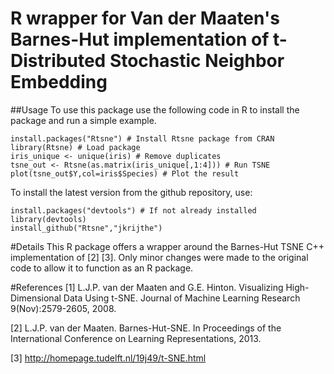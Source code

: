 # R wrapper for Van der Maaten's Barnes-Hut implementation of t-Distributed Stochastic Neighbor Embedding 

##Usage
To use this package use the following code in R to install the package and run a simple example.

```{R}
install.packages("Rtsne") # Install Rtsne package from CRAN
library(Rtsne) # Load package
iris_unique <- unique(iris) # Remove duplicates
tsne_out <- Rtsne(as.matrix(iris_unique[,1:4])) # Run TSNE
plot(tsne_out$Y,col=iris$Species) # Plot the result
```

To install the latest version from the github repository, use:
```{R}
install.packages("devtools") # If not already installed
library(devtools)
install_github("Rtsne","jkrijthe")
```

#Details
This R package offers a wrapper around the Barnes-Hut TSNE C++ implementation of [2] [3]. Only minor changes were made to the original code to allow it to function as an R package.

#References
[1] L.J.P. van der Maaten and G.E. Hinton. Visualizing High-Dimensional Data Using t-SNE. Journal of Machine Learning Research 9(Nov):2579-2605, 2008.

[2] L.J.P. van der Maaten. Barnes-Hut-SNE. In Proceedings of the International Conference on Learning Representations, 2013.

[3] http://homepage.tudelft.nl/19j49/t-SNE.html